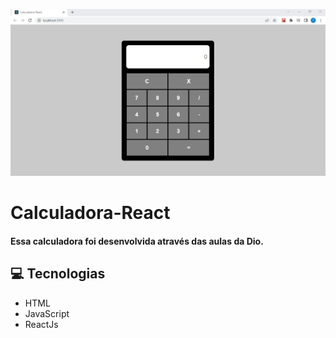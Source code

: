 ![calculadora-react](https://github.com/Tiag0Santos/calculadora-react/blob/main/img/Screenshot.png)

# Calculadora-React
#### Essa calculadora foi desenvolvida através das aulas da Dio.

## 💻 Tecnologias
* HTML
* JavaScript
* ReactJs
